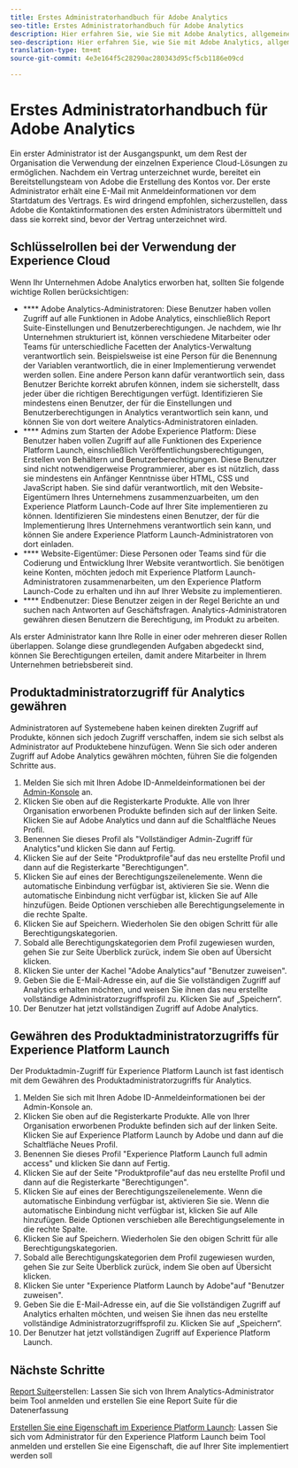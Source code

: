 ```yaml
---
title: Erstes Administratorhandbuch für Adobe Analytics
seo-title: Erstes Administratorhandbuch für Adobe Analytics
description: Hier erfahren Sie, wie Sie mit Adobe Analytics, allgemeinen Rollentypen und der Anmeldung bei der Benutzeroberfläche beginnen.
seo-description: Hier erfahren Sie, wie Sie mit Adobe Analytics, allgemeinen Rollentypen und der Anmeldung bei der Benutzeroberfläche beginnen.
translation-type: tm+mt
source-git-commit: 4e3e164f5c28290ac280343d95cf5cb1186e09cd

---
```



# Erstes Administratorhandbuch für Adobe Analytics

Ein erster Administrator ist der Ausgangspunkt, um dem Rest der Organisation die Verwendung der einzelnen Experience Cloud-Lösungen zu ermöglichen. Nachdem ein Vertrag unterzeichnet wurde, bereitet ein Bereitstellungsteam von Adobe die Erstellung des Kontos vor. Der erste Administrator erhält eine E-Mail mit Anmeldeinformationen vor dem Startdatum des Vertrags. Es wird dringend empfohlen, sicherzustellen, dass Adobe die Kontaktinformationen des ersten Administrators übermittelt und dass sie korrekt sind, bevor der Vertrag unterzeichnet wird.

## Schlüsselrollen bei der Verwendung der Experience Cloud

Wenn Ihr Unternehmen Adobe Analytics erworben hat, sollten Sie folgende wichtige Rollen berücksichtigen:

- **** Adobe Analytics-Administratoren: Diese Benutzer haben vollen Zugriff auf alle Funktionen in Adobe Analytics, einschließlich Report Suite-Einstellungen und Benutzerberechtigungen. Je nachdem, wie Ihr Unternehmen strukturiert ist, können verschiedene Mitarbeiter oder Teams für unterschiedliche Facetten der Analytics-Verwaltung verantwortlich sein. Beispielsweise ist eine Person für die Benennung der Variablen verantwortlich, die in einer Implementierung verwendet werden sollen. Eine andere Person kann dafür verantwortlich sein, dass Benutzer Berichte korrekt abrufen können, indem sie sicherstellt, dass jeder über die richtigen Berechtigungen verfügt. Identifizieren Sie mindestens einen Benutzer, der für die Einstellungen und Benutzerberechtigungen in Analytics verantwortlich sein kann, und können Sie von dort weitere Analytics-Administratoren einladen.
- **** Admins zum Starten der Adobe Experience Platform: Diese Benutzer haben vollen Zugriff auf alle Funktionen des Experience Platform Launch, einschließlich Veröffentlichungsberechtigungen, Erstellen von Behältern und Benutzerberechtigungen. Diese Benutzer sind nicht notwendigerweise Programmierer, aber es ist nützlich, dass sie mindestens ein Anfänger Kenntnisse über HTML, CSS und JavaScript haben. Sie sind dafür verantwortlich, mit den Website-Eigentümern Ihres Unternehmens zusammenzuarbeiten, um den Experience Platform Launch-Code auf Ihrer Site implementieren zu können. Identifizieren Sie mindestens einen Benutzer, der für die Implementierung Ihres Unternehmens verantwortlich sein kann, und können Sie andere Experience Platform Launch-Administratoren von dort einladen.
- **** Website-Eigentümer: Diese Personen oder Teams sind für die Codierung und Entwicklung Ihrer Website verantwortlich. Sie benötigen keine Konten, möchten jedoch mit Experience Platform Launch-Administratoren zusammenarbeiten, um den Experience Platform Launch-Code zu erhalten und ihn auf Ihrer Website zu implementieren.
- **** Endbenutzer: Diese Benutzer zeigen in der Regel Berichte an und suchen nach Antworten auf Geschäftsfragen. Analytics-Administratoren gewähren diesen Benutzern die Berechtigung, im Produkt zu arbeiten.

Als erster Administrator kann Ihre Rolle in einer oder mehreren dieser Rollen überlappen. Solange diese grundlegenden Aufgaben abgedeckt sind, können Sie Berechtigungen erteilen, damit andere Mitarbeiter in Ihrem Unternehmen betriebsbereit sind.

## Produktadministratorzugriff für Analytics gewähren

Administratoren auf Systemebene haben keinen direkten Zugriff auf Produkte, können sich jedoch Zugriff verschaffen, indem sie sich selbst als Administrator auf Produktebene hinzufügen. Wenn Sie sich oder anderen Zugriff auf Adobe Analytics gewähren möchten, führen Sie die folgenden Schritte aus.

1. Melden Sie sich mit Ihren Adobe ID-Anmeldeinformationen bei der [Admin-Konsole](https://adminconsole.adobe.com/) an.
1. Klicken Sie oben auf die Registerkarte Produkte. Alle von Ihrer Organisation erworbenen Produkte befinden sich auf der linken Seite. Klicken Sie auf Adobe Analytics und dann auf die Schaltfläche Neues Profil.
1. Benennen Sie dieses Profil als "Vollständiger Admin-Zugriff für Analytics"und klicken Sie dann auf Fertig.
1. Klicken Sie auf der Seite "Produktprofile"auf das neu erstellte Profil und dann auf die Registerkarte "Berechtigungen".
1. Klicken Sie auf eines der Berechtigungszeilenelemente. Wenn die automatische Einbindung verfügbar ist, aktivieren Sie sie. Wenn die automatische Einbindung nicht verfügbar ist, klicken Sie auf Alle hinzufügen. Beide Optionen verschieben alle Berechtigungselemente in die rechte Spalte.
1. Klicken Sie auf Speichern. Wiederholen Sie den obigen Schritt für alle Berechtigungskategorien.
1. Sobald alle Berechtigungskategorien dem Profil zugewiesen wurden, gehen Sie zur Seite Überblick zurück, indem Sie oben auf Übersicht klicken.
1. Klicken Sie unter der Kachel "Adobe Analytics"auf "Benutzer zuweisen".
1. Geben Sie die E-Mail-Adresse ein, auf die Sie vollständigen Zugriff auf Analytics erhalten möchten, und weisen Sie ihnen das neu erstellte vollständige Administratorzugriffsprofil zu. Klicken Sie auf „Speichern“.
1. Der Benutzer hat jetzt vollständigen Zugriff auf Adobe Analytics.

## Gewähren des Produktadministratorzugriffs für Experience Platform Launch

Der Produktadmin-Zugriff für Experience Platform Launch ist fast identisch mit dem Gewähren des Produktadministratorzugriffs für Analytics.

1. Melden Sie sich mit Ihren Adobe ID-Anmeldeinformationen bei der Admin-Konsole an.
1. Klicken Sie oben auf die Registerkarte Produkte. Alle von Ihrer Organisation erworbenen Produkte befinden sich auf der linken Seite. Klicken Sie auf Experience Platform Launch by Adobe und dann auf die Schaltfläche Neues Profil.
1. Benennen Sie dieses Profil "Experience Platform Launch full admin access" und klicken Sie dann auf Fertig.
1. Klicken Sie auf der Seite "Produktprofile"auf das neu erstellte Profil und dann auf die Registerkarte "Berechtigungen".
1. Klicken Sie auf eines der Berechtigungszeilenelemente. Wenn die automatische Einbindung verfügbar ist, aktivieren Sie sie. Wenn die automatische Einbindung nicht verfügbar ist, klicken Sie auf Alle hinzufügen. Beide Optionen verschieben alle Berechtigungselemente in die rechte Spalte.
1. Klicken Sie auf Speichern. Wiederholen Sie den obigen Schritt für alle Berechtigungskategorien.
1. Sobald alle Berechtigungskategorien dem Profil zugewiesen wurden, gehen Sie zur Seite Überblick zurück, indem Sie oben auf Übersicht klicken.
1. Klicken Sie unter "Experience Platform Launch by Adobe"auf "Benutzer zuweisen".
1. Geben Sie die E-Mail-Adresse ein, auf die Sie vollständigen Zugriff auf Analytics erhalten möchten, und weisen Sie ihnen das neu erstellte vollständige Administratorzugriffsprofil zu. Klicken Sie auf „Speichern“.
1. Der Benutzer hat jetzt vollständigen Zugriff auf Experience Platform Launch.

## Nächste Schritte

[Report Suite](create-report-suite.md)erstellen: Lassen Sie sich von Ihrem Analytics-Administrator beim Tool anmelden und erstellen Sie eine Report Suite für die Datenerfassung

[Erstellen Sie eine Eigenschaft im Experience Platform Launch](/help/implement/implement-with-launch/create-analytics-property.md): Lassen Sie sich vom Administrator für den Experience Platform Launch beim Tool anmelden und erstellen Sie eine Eigenschaft, die auf Ihrer Site implementiert werden soll
